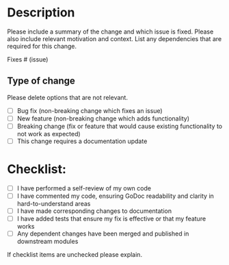 # Description

Please include a summary of the change and which issue is fixed. Please also include relevant motivation and context. List any dependencies that are required for this change.

Fixes # (issue)

## Type of change

Please delete options that are not relevant.

- [ ] Bug fix (non-breaking change which fixes an issue)
- [ ] New feature (non-breaking change which adds functionality)
- [ ] Breaking change (fix or feature that would cause existing functionality to not work as expected)
- [ ] This change requires a documentation update

# Checklist:

- [ ] I have performed a self-review of my own code
- [ ] I have commented my code, ensuring GoDoc readability and clarity in hard-to-understand areas
- [ ] I have made corresponding changes to documentation
- [ ] I have added tests that ensure my fix is effective or that my feature works
- [ ] Any dependent changes have been merged and published in downstream modules

If checklist items are unchecked please explain.
